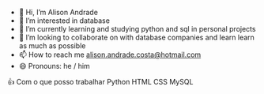 - 👋 Hi, I’m Alison Andrade
- 👀 I’m interested in database
- 🌱 I’m currently learning and studying python and sql 
in personal projects
- 💞️ I’m looking to collaborate on with database companies and learn learn as much as possible
- 📫 How to reach me alison.andrade.costa@hotmail.com
- 😄 Pronouns: he / him

👍 Com o que posso trabalhar
 Python
 HTML
 CSS
 MySQL
